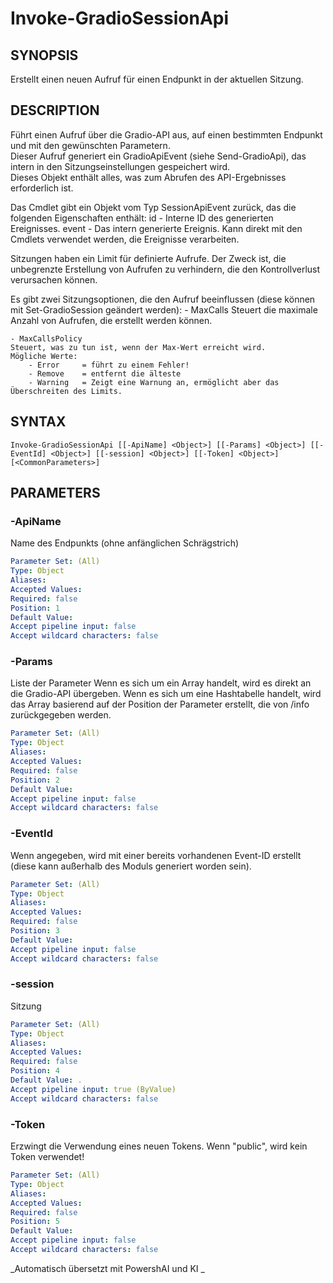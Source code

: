 ﻿---
external help file: powershai-help.xml
schema: 2.0.0
powershai: true
---

# Invoke-GradioSessionApi

## SYNOPSIS <!--!= @#Synop !-->
Erstellt einen neuen Aufruf für einen Endpunkt in der aktuellen Sitzung.

## DESCRIPTION <!--!= @#Desc !-->
Führt einen Aufruf über die Gradio-API aus, auf einen bestimmten Endpunkt und mit den gewünschten Parametern.  
Dieser Aufruf generiert ein GradioApiEvent (siehe Send-GradioApi), das intern in den Sitzungseinstellungen gespeichert wird.  
Dieses Objekt enthält alles, was zum Abrufen des API-Ergebnisses erforderlich ist.  

Das Cmdlet gibt ein Objekt vom Typ SessionApiEvent zurück, das die folgenden Eigenschaften enthält:
	id - Interne ID des generierten Ereignisses.
	event - Das intern generierte Ereignis. Kann direkt mit den Cmdlets verwendet werden, die Ereignisse verarbeiten.
	
Sitzungen haben ein Limit für definierte Aufrufe.
Der Zweck ist, die unbegrenzte Erstellung von Aufrufen zu verhindern, die den Kontrollverlust verursachen können.

Es gibt zwei Sitzungsoptionen, die den Aufruf beeinflussen (diese können mit Set-GradioSession geändert werden):
	- MaxCalls 
	Steuert die maximale Anzahl von Aufrufen, die erstellt werden können.
	
	- MaxCallsPolicy 
	Steuert, was zu tun ist, wenn der Max-Wert erreicht wird.
	Mögliche Werte:
		- Error 	= führt zu einem Fehler!
		- Remove 	= entfernt die älteste
		- Warning 	= Zeigt eine Warnung an, ermöglicht aber das Überschreiten des Limits.

## SYNTAX <!--!= @#Syntax !-->

```
Invoke-GradioSessionApi [[-ApiName] <Object>] [[-Params] <Object>] [[-EventId] <Object>] [[-session] <Object>] [[-Token] <Object>] [<CommonParameters>]
```

## PARAMETERS <!--!= @#Params !-->

### -ApiName
Name des Endpunkts (ohne anfänglichen Schrägstrich)

```yml
Parameter Set: (All)
Type: Object
Aliases: 
Accepted Values: 
Required: false
Position: 1
Default Value: 
Accept pipeline input: false
Accept wildcard characters: false
```

### -Params
Liste der Parameter
Wenn es sich um ein Array handelt, wird es direkt an die Gradio-API übergeben.
Wenn es sich um eine Hashtabelle handelt, wird das Array basierend auf der Position der Parameter erstellt, die von /info zurückgegeben werden.

```yml
Parameter Set: (All)
Type: Object
Aliases: 
Accepted Values: 
Required: false
Position: 2
Default Value: 
Accept pipeline input: false
Accept wildcard characters: false
```

### -EventId
Wenn angegeben, wird mit einer bereits vorhandenen Event-ID erstellt (diese kann außerhalb des Moduls generiert worden sein).

```yml
Parameter Set: (All)
Type: Object
Aliases: 
Accepted Values: 
Required: false
Position: 3
Default Value: 
Accept pipeline input: false
Accept wildcard characters: false
```

### -session
Sitzung

```yml
Parameter Set: (All)
Type: Object
Aliases: 
Accepted Values: 
Required: false
Position: 4
Default Value: .
Accept pipeline input: true (ByValue)
Accept wildcard characters: false
```

### -Token
Erzwingt die Verwendung eines neuen Tokens. Wenn "public", wird kein Token verwendet!

```yml
Parameter Set: (All)
Type: Object
Aliases: 
Accepted Values: 
Required: false
Position: 5
Default Value: 
Accept pipeline input: false
Accept wildcard characters: false
```




<!--PowershaiAiDocBlockStart-->
_Automatisch übersetzt mit PowershAI und KI 
_
<!--PowershaiAiDocBlockEnd-->
